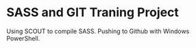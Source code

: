 # SASS and GIT Traning Project
Using SCOUT to compile SASS.
Pushing to Github with Windows PowerShell.


